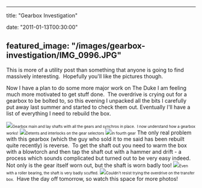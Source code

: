 
---
title: "Gearbox Investigation"

date: "2011-01-13T00:30:00"

featured_image: "/images/gearbox-investigation/IMG_0996.JPG"
---


This is more of a utility post than something that anyone is going to find massively interesting.  Hopefully you'll like the pictures though.

Now I have a plan to do some more major work on The Duke I am feeling much more motivated to get stuff done.  The overdrive is crying out for a gearbox to be bolted to, so this evening I unpacked all the bits I carefully put away last summer and started to check them out. Eventually I'll have a list of everything I need to rebuild the box.

<a href="http://2.bp.blogspot.com/_62oTnOHwOSo/TS4-oyfhptI/AAAAAAAACOw/UL0bp6QxIWg/s1600/IMG_0996.JPG"><img src="/images/gearbox-investigation/IMG_0996.JPG"/></a><span style="font-size: x-small;">Gearbox main and lay shafts with all the gears and synchros in place.  I now understand how a gearbox works!</span>
<a href="http://1.bp.blogspot.com/_62oTnOHwOSo/TS4-6oLCiWI/AAAAAAAACO0/CD_gjmozac0/s1600/IMG_0998.JPG"><img src="/images/gearbox-investigation/IMG_0998.JPG"/></a><span style="font-size: x-small;">Detents and interlocks on the gear selectors</span>
<a href="http://4.bp.blogspot.com/_62oTnOHwOSo/TS4-8RixpXI/AAAAAAAACO4/hJAcflDWpYs/s1600/IMG_1001.JPG"><img src="/images/gearbox-investigation/IMG_1001.JPG"/></a><span style="font-size: x-small;">In fourth gear</span>
﻿The only real problem with this gearbox (which the guy who sold it to me said has been rebuilt quite recently) is reverse.  To get the shaft out you need to warm the box with a blowtorch and then tap the shaft out with a hammer and drift - a process which sounds complicated but turned out to be very easy indeed.  Not only is the gear itself worn out, but the shaft is worn badly too!
<a href="http://1.bp.blogspot.com/_62oTnOHwOSo/TS5GtQfPbSI/AAAAAAAACO8/Qpba31psruE/s1600/IMG_1006.JPG"><img src="/images/gearbox-investigation/IMG_1006.JPG"/></a><span style="font-size: x-small;">Even with a roller bearing, the shaft is very badly scuffed.</span>
<a href="http://2.bp.blogspot.com/_62oTnOHwOSo/TS5HRRkHWbI/AAAAAAAACPA/xKvC_R3800E/s1600/IMG_1004.JPG"><img src="/images/gearbox-investigation/IMG_1004.JPG"/></a><span style="font-size: x-small;">Couldn't resist trying the overdrive on the transfer box.</span> 
Have the day off tomorrow, so watch this space for more photos!
